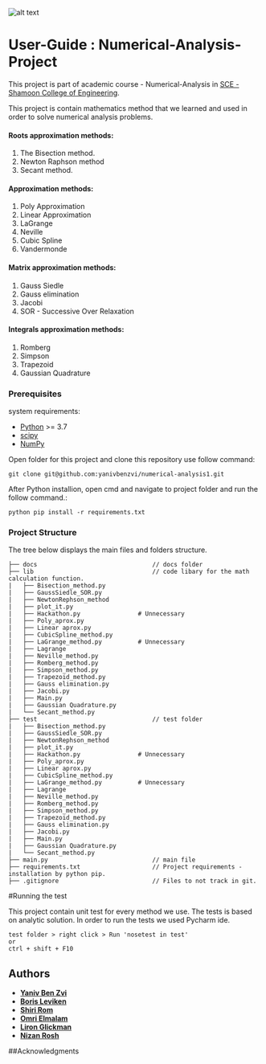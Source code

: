 ![alt text](https://i.stack.imgur.com/8mSol.png)

# User-Guide : Numerical-Analysis-Project
This project is part of academic course - Numerical-Analysis in [SCE - Shamoon College of Engineering](https://sce.ac.il).

This project is contain mathematics method that we learned and used in order to solve numerical analysis problems. 

#### Roots approximation methods:
1. The Bisection method.
2. Newton Raphson method
3. Secant method.

#### Approximation methods:
1. Poly Approximation
2. Linear Approximation
3. LaGrange
4. Neville
5. Cubic Spline
6. Vandermonde

#### Matrix approximation methods:
1. Gauss Siedle
2. Gauss elimination
3. Jacobi
4. SOR - Successive Over Relaxation

#### Integrals approximation methods:
1. Romberg
2. Simpson
3. Trapezoid
4. Gaussian Quadrature

### Prerequisites

system requirements:

* [Python](https://www.python.org/downloads/) >= 3.7
* [scipy](https://www.scipy.org/)
* [NumPy](http://www.numpy.org/) 

Open folder for this project and clone this repository use follow command:
```
git clone git@github.com:yanivbenzvi/numerical-analysis1.git
```

After Python installion, open cmd and navigate to project folder and run the follow command.:
```
python pip install -r requirements.txt
```

### Project Structure 

The tree below displays the main files and folders structure.
```textile
├── docs                                // docs folder
├── lib                                 // code libary for the math calculation function.
|   ├── Bisection_method.py
|   ├── GaussSiedle_SOR.py
|   ├── NewtonRephson_method
|   ├── plot_it.py
|   ├── Hackathon.py                # Unnecessary
|   ├── Poly_aprox.py
|   ├── Linear aprox.py
|   ├── CubicSpline_method.py
|   ├── LaGrange_method.py          # Unnecessary
|   ├── Lagrange
|   ├── Neville_method.py
|   ├── Romberg_method.py
|   ├── Simpson_method.py
|   ├── Trapezoid_method.py
|   ├── Gauss elimination.py
|   ├── Jacobi.py
|   ├── Main.py
|   ├── Gaussian Quadrature.py
|   └── Secant_method.py
├── test                                // test folder
|   ├── Bisection_method.py
|   ├── GaussSiedle_SOR.py
|   ├── NewtonRephson_method
|   ├── plot_it.py
|   ├── Hackathon.py                # Unnecessary
|   ├── Poly_aprox.py
|   ├── Linear aprox.py
|   ├── CubicSpline_method.py
|   ├── LaGrange_method.py          # Unnecessary
|   ├── Lagrange
|   ├── Neville_method.py
|   ├── Romberg_method.py
|   ├── Simpson_method.py
|   ├── Trapezoid_method.py
|   ├── Gauss elimination.py
|   ├── Jacobi.py
|   ├── Main.py
|   ├── Gaussian Quadrature.py
|   └── Secant_method.py
├── main.py                             // main file
├── requirements.txt                    // Project requirements - installation by python pip.
├── .gitignore                          // Files to not track in git.
```
#Running the test

This project contain unit test for every method we use.
The tests is based on analytic solution.
In order to run the tests we used Pycharm ide.
```
test folder > right click > Run 'nosetest in test'
or
ctrl + shift + F10
```
## Authors

- **[Yaniv Ben Zvi](https://github.com/yanivbenzvi)** 
- **[Boris Leviken](https://github.com/Borisl90)** 
- **[Shiri Rom](https://github.com/shiro1000)**
- **[Omri Elmalam](https://github.com/Omrielmalam)** 
- **[Liron Glickman](https://github.com/LironGlickman)**
- **[Nizan Rosh](https://github.com/nizanrosh)**

##Acknowledgments


